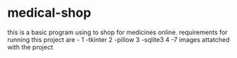 # medical-shop
this is a basic program using to shop for medicines online. 
requirements for running this project are -
1 -tkinter 
2 -pillow 
3 -sqlite3 
4 -7 images attatched with the project
